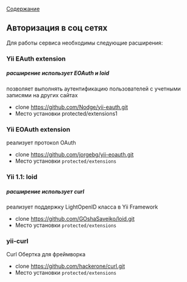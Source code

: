 [Содержание](../../readme.md)

## Авторизация в соц сетях

Для работы сервиса необходимы следующие расширения:

### Yii EAuth extension
>
##### расширение использует EOAuth и loid
позволяет выполнять аутентификацию пользователей с учетными записями на других сайтах
- clone https://github.com/Nodge/yii-eauth.git
- Место установки protected/extensions1

### Yii EOAuth extension
реализует протокол OAuth
- clone https://github.com/jorgebg/yii-eoauth.git
- Место установки `protected/extensions`

### Yii 1.1: loid
##### расширение использует curl
реализует поддержку LightOpenID класса в Yii Framework
- clone https://github.com/GOshaSaveiko/loid.git
- Место установки `protected/extensions`

### yii-curl
Curl Обертка для фреймворка
- clone https://github.com/hackerone/curl.git
- Место установки `protected/extensions`

